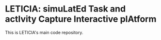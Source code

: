 # LETICIA: simuLatEd Task and actIvity Capture Interactive plAtform

This is LETICIA's main code repository.